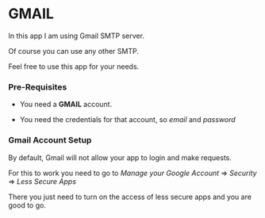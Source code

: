 # GMAIL

In this app I am using Gmail SMTP server.

Of course you can use any other SMTP.

Feel free to use this app for your needs.

### Pre-Requisites

- You need a <b>GMAIL</b> account.

- You need the credentials for that account, so <i>email</i> and <i>password</i>

### Gmail Account Setup

By default, Gmail will not allow your app to login and make requests.

For this to work you need to go to <i>Manage your Google Account </i> => <i>Security </i> => <i>Less Secure Apps</i>

There you just need to turn on the access of less secure apps and you are good to go.

